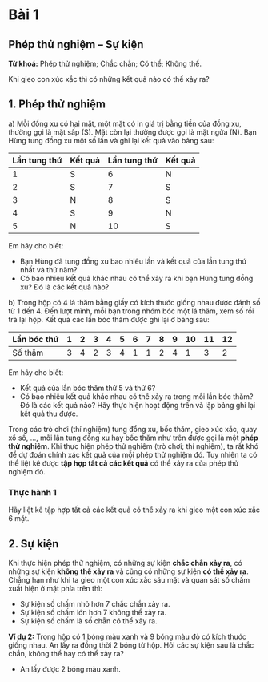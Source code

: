# Bài 1
## Phép thử nghiệm – Sự kiện
**Từ khoá:** Phép thử nghiệm; Chắc chắn; Có thể; Không thể.

Khi gieo con xúc xắc thì có những kết quả nào có thể xảy ra?

## 1. Phép thử nghiệm

a) Mỗi đồng xu có hai mặt, một mặt có in giá trị bằng tiền của đồng xu, thường gọi là mặt sấp (S). Mặt còn lại thường được gọi là mặt ngửa (N).
Bạn Hùng tung đồng xu một số lần và ghi lại kết quả vào bảng sau:

| Lần tung thứ | Kết quả | Lần tung thứ | Kết quả |
|---|---|---|---|
| 1 | S | 6 | N |
| 2 | S | 7 | S |
| 3 | N | 8 | S |
| 4 | S | 9 | N |
| 5 | N | 10 | S |

Em hãy cho biết:
- Bạn Hùng đã tung đồng xu bao nhiêu lần và kết quả của lần tung thứ nhất và thứ năm?
- Có bao nhiêu kết quả khác nhau có thể xảy ra khi bạn Hùng tung đồng xu? Đó là các kết quả nào?

b) Trong hộp có 4 lá thăm bằng giấy có kích thước giống nhau được đánh số từ 1 đến 4. Đến lượt mình, mỗi bạn trong nhóm bóc một lá thăm, xem số rồi trả lại hộp. Kết quả các lần bóc thăm được ghi lại ở bảng sau:

| Lần bóc thứ | 1 | 2 | 3 | 4 | 5 | 6 | 7 | 8 | 9 | 10 | 11 | 12 |
|---|---|---|---|---|---|---|---|---|---|---|---|---|
| Số thăm | 3 | 4 | 2 | 3 | 4 | 1 | 1 | 2 | 4 | 1 | 3 | 2 |

Em hãy cho biết:
- Kết quả của lần bóc thăm thứ 5 và thứ 6?
- Có bao nhiêu kết quả khác nhau có thể xảy ra trong mỗi lần bóc thăm? Đó là các kết quả nào?
Hãy thực hiện hoạt động trên và lập bảng ghi lại kết quả thu được.

Trong các trò chơi (thí nghiệm) tung đồng xu, bốc thăm, gieo xúc xắc, quay xổ số, ..., mỗi lần tung đồng xu hay bốc thăm như trên được gọi là một **phép thử nghiệm**.
Khi thực hiện phép thử nghiệm (trò chơi; thí nghiệm), ta rất khó để dự đoán chính xác kết quả của mỗi phép thử nghiệm đó. Tuy nhiên ta có thể liệt kê được **tập hợp tất cả các kết quả** có thể xảy ra của phép thử nghiệm đó.

### Thực hành 1
Hãy liệt kê tập hợp tất cả các kết quả có thể xảy ra khi gieo một con xúc xắc 6 mặt.

## 2. Sự kiện

Khi thực hiện phép thử nghiệm, có những sự kiện **chắc chắn xảy ra**, có những sự kiện **không thể xảy ra** và cũng có những sự kiện **có thể xảy ra**.
Chẳng hạn như khi ta gieo một con xúc xắc sáu mặt và quan sát số chấm xuất hiện ở mặt phía trên thì:
- Sự kiện số chấm nhỏ hơn 7 chắc chắn xảy ra.
- Sự kiện số chấm lớn hơn 7 không thể xảy ra.
- Sự kiện số chấm là số chẵn có thể xảy ra.

**Ví dụ 2:** Trong hộp có 1 bóng màu xanh và 9 bóng màu đỏ có kích thước giống nhau. An lấy ra đồng thời 2 bóng từ hộp. Hỏi các sự kiện sau là chắc chắn, không thể hay có thể xảy ra?
- An lấy được 2 bóng màu xanh.
